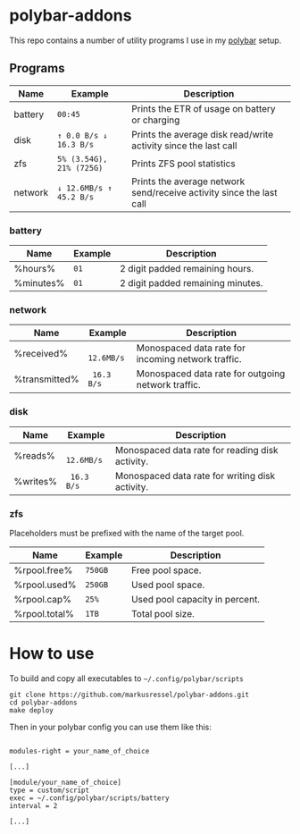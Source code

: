 # polybar-addons

This repo contains a number of utility programs I use in my [polybar] setup.

## Programs

| Name    | Example                  | Description                                                          |
|---------|--------------------------|----------------------------------------------------------------------|
| battery | `00:45`                  | Prints the ETR of usage on battery or charging                       |
| disk    | `↑ 0.0 B/s ↓ 16.3 B/s`   | Prints the average disk read/write activity since the last call      |
| zfs     | `5% (3.54G), 21% (725G)` | Prints ZFS pool statistics                                           |
| network | `↓ 12.6MB/s ↑ 45.2 B/s`  | Prints the average network send/receive activity since the last call |

### battery

| Name      | Example | Description                       |
|-----------|---------|-----------------------------------|
| %hours%   | `01`    | 2 digit padded remaining hours.   |
| %minutes% | `01`    | 2 digit padded remaining minutes. |

### network

| Name          | Example     | Description                                        |
|---------------|-------------|----------------------------------------------------|
| %received%    | ` 12.6MB/s` | Monospaced data rate for incoming network traffic. |
| %transmitted% | ` 16.3 B/s` | Monospaced data rate for outgoing network traffic. |

### disk

| Name     | Example     | Description                                     |
|----------|-------------|-------------------------------------------------|
| %reads%  | ` 12.6MB/s` | Monospaced data rate for reading disk activity. |
| %writes% | ` 16.3 B/s` | Monospaced data rate for writing disk activity. |

### zfs

Placeholders must be prefixed with the name of the target pool.

| Name          | Example | Description                    |
|---------------|---------|--------------------------------|
| %rpool.free%  | `750GB` | Free pool space.               |
| %rpool.used%  | `250GB` | Used pool space.               |
| %rpool.cap%   | `25%`   | Used pool capacity in percent. |
| %rpool.total% | `1TB`   | Total pool size.               |

# How to use

To build and copy all executables to `~/.config/polybar/scripts`

```shell
git clone https://github.com/markusressel/polybar-addons.git
cd polybar-addons
make deploy
```

Then in your polybar config you can use them like this:

```

modules-right = your_name_of_choice

[...]

[module/your_name_of_choice]
type = custom/script
exec = ~/.config/polybar/scripts/battery
interval = 2

[...]

```

[polybar]: https://github.com/polybar/polybar